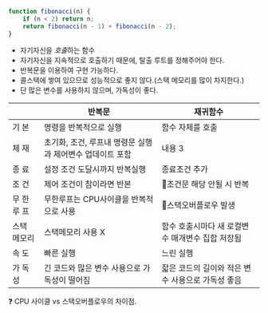 ```javascript
function fibonacci(n) { 
	if (n < 2) return n; 
	return fibonacci(n - 1) + fibonacci(n - 2); 
}
```

-  자기자신을 *호출*하는 함수
-  자기자신을 지속적으로 호출하기 때문에, 탈출 루트를 정해주어야 한다.
-  반복문을 이용하여 구현 가능하다.
-  콜스택에 쌓여 있으므로 성능적으로 좋지 않다.(스택 메모리를 많이 차지한다.)
-  단 많은 변수를 사용하지 않으며, 가독성이 좋다.

|           |     반복문     |      재귀함수    |
|-----------|---------------|---------------|
| 기      본 |명령을 반복적으로 실행|함수 자체를 호출|
| 체      재 |초기화, 조건, 루프내 명령문 실행과 제어변수 업데이트 포함|내용 3|
| 종      료 |설정 조건 도달시까지 반복실행|종료조건 추가|
| 조      건 |제어 조건이 참이라면 반본|조건문 해당 안될 시 반복|
| 무 한 루 프 |무한루프는 CPU사이클을 반복적으로 사용|스택오버플로우 발생|
| 스택 메모리  |스택메모리 사용 X|함수 호출시마다 새 로컬변수 매개변수 집합 저장됨|
| 속      도 |빠른 실행|느린 실행|
| 가  독  성  |긴 코드와 많은 변수 사용으로 가독성이 떨어짐|잛은 코드의 길이와 적은 변수 사용으로 가독성 좋음|

❓ CPU 사이클 vs 스택오버플로우의 차이점.
